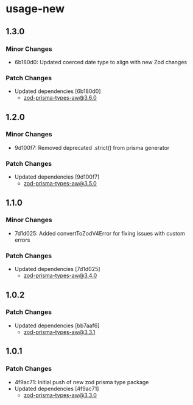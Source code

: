 # usage-new

## 1.3.0

### Minor Changes

- 6b180d0: Updated coerced date type to align with new Zod changes

### Patch Changes

- Updated dependencies [6b180d0]
  - zod-prisma-types-aw@3.6.0

## 1.2.0

### Minor Changes

- 9d100f7: Removed deprecated .strict() from prisma generator

### Patch Changes

- Updated dependencies [9d100f7]
  - zod-prisma-types-aw@3.5.0

## 1.1.0

### Minor Changes

- 7d1d025: Added convertToZodV4Error for fixing issues with custom errors

### Patch Changes

- Updated dependencies [7d1d025]
  - zod-prisma-types-aw@3.4.0

## 1.0.2

### Patch Changes

- Updated dependencies [bb7aaf6]
  - zod-prisma-types-aw@3.3.1

## 1.0.1

### Patch Changes

- 4f9ac71: Initial push of new zod prisma type package
- Updated dependencies [4f9ac71]
  - zod-prisma-types-aw@3.3.0
